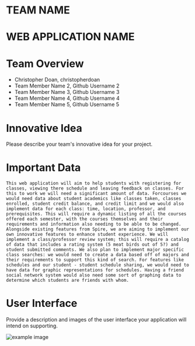 # TEAM NAME

# WEB APPLICATION NAME

# Team Overview

* Christopher Doan, christopherdoan
* Team Member Name 2, Github Username 2
* Team Member Name 3, Github Username 3
* Team Member Name 4, Github Username 4
* Team Member Name 5, Github Username 5

# Innovative Idea

Please describe your team's innovative idea for your project.

# Important Data

	This web application will aim to help students with registering for classes, viewing there schedule and leaving feedback on classes. For this to work we will need a significant amount of data. Forcourses we would need data about student academics like classes taken, classes enrolled, student credit balance, and credit limit and we would also implement data for each class: time, location, professor, and prerequisites. This will require a dynamic listing of all the courses offered each semester, with the courses themselves and their requirements and information also needing to be able to be changed.
	Alongside existing features from Spire, we are aiming to implement our own innovative features to enhance student experience. We will implement a class/professor review system; this will require a catalog of data that includes a rating system (5 meat birds out of 5?) and student submitted comments. We also plan to implement major specific class searches: we would need to create a data based off of majors and their requirements to support this kind of search. For features like schedules and our student - student schedule sharing, we would need to have data for graphic representations for schedules. Having a friend social network system would also need some sort of graphing data to determine which students are friends with whom.


# User Interface

Provide a description and images of the user interface your
application will intend on supporting.

![example image](imgs/chick.jpg)

